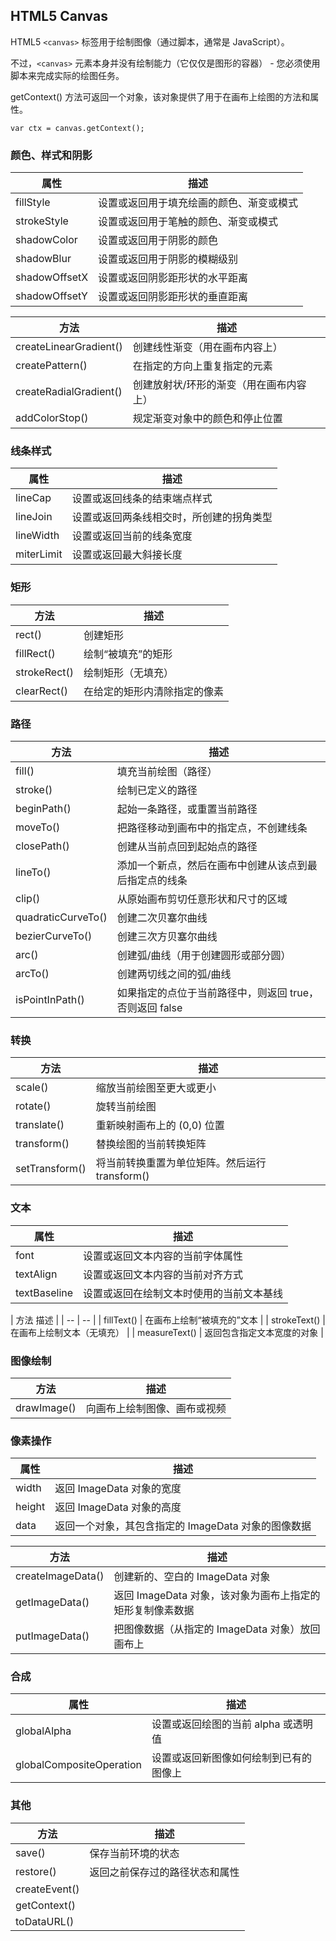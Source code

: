 HTML5 Canvas
---
HTML5 `<canvas>` 标签用于绘制图像（通过脚本，通常是 JavaScript）。

不过，`<canvas>` 元素本身并没有绘制能力（它仅仅是图形的容器） - 您必须使用脚本来完成实际的绘图任务。

getContext() 方法可返回一个对象，该对象提供了用于在画布上绘图的方法和属性。
```
var ctx = canvas.getContext();
```


### 颜色、样式和阴影
| 属性 | 描述 |
| -- | -- |
| fillStyle | 设置或返回用于填充绘画的颜色、渐变或模式 |
| strokeStyle | 设置或返回用于笔触的颜色、渐变或模式 |
| shadowColor | 设置或返回用于阴影的颜色 |
| shadowBlur | 设置或返回用于阴影的模糊级别 |
| shadowOffsetX | 设置或返回阴影距形状的水平距离 |
| shadowOffsetY | 设置或返回阴影距形状的垂直距离 |

| 方法 | 描述 |
| -- | -- |
| createLinearGradient() | 创建线性渐变（用在画布内容上） |
| createPattern() | 在指定的方向上重复指定的元素 |
| createRadialGradient() | 创建放射状/环形的渐变（用在画布内容上） |
| addColorStop() | 规定渐变对象中的颜色和停止位置 |


### 线条样式
| 属性 | 描述 |
| -- | -- |
| lineCap | 设置或返回线条的结束端点样式 |
| lineJoin | 设置或返回两条线相交时，所创建的拐角类型 |
| lineWidth | 设置或返回当前的线条宽度 |
| miterLimit | 设置或返回最大斜接长度 |


### 矩形
| 方法 | 描述 |
| -- | -- |
| rect() | 创建矩形 |
| fillRect() | 绘制“被填充”的矩形 |
| strokeRect() | 绘制矩形（无填充） |
| clearRect() | 在给定的矩形内清除指定的像素 |


### 路径
| 方法 | 描述 |
| -- | -- |
| fill() | 填充当前绘图（路径） |
| stroke() | 绘制已定义的路径 |
| beginPath() | 起始一条路径，或重置当前路径 |
| moveTo() | 把路径移动到画布中的指定点，不创建线条 |
| closePath() | 创建从当前点回到起始点的路径 |
| lineTo() | 添加一个新点，然后在画布中创建从该点到最后指定点的线条 |
| clip() | 从原始画布剪切任意形状和尺寸的区域 |
| quadraticCurveTo() | 创建二次贝塞尔曲线 |
| bezierCurveTo() | 创建三次方贝塞尔曲线 |
| arc() | 创建弧/曲线（用于创建圆形或部分圆） |
| arcTo() | 创建两切线之间的弧/曲线 |
| isPointInPath() | 如果指定的点位于当前路径中，则返回 true，否则返回 false |


### 转换
| 方法 | 描述 |
| -- | -- |
| scale() | 缩放当前绘图至更大或更小 |
| rotate() | 旋转当前绘图 |
| translate() | 重新映射画布上的 (0,0) 位置 |
| transform() | 替换绘图的当前转换矩阵 |
| setTransform() | 将当前转换重置为单位矩阵。然后运行 transform() |


### 文本
| 属性 | 描述 |
| -- | -- |
| font | 设置或返回文本内容的当前字体属性 |
| textAlign | 设置或返回文本内容的当前对齐方式 |
| textBaseline | 设置或返回在绘制文本时使用的当前文本基线 |

| 方法  描述 |
| -- | -- |
| fillText() | 在画布上绘制“被填充的”文本 |
| strokeText() | 在画布上绘制文本（无填充） |
| measureText() | 返回包含指定文本宽度的对象 |


### 图像绘制
| 方法 | 描述 |
| -- | -- |
| drawImage() | 向画布上绘制图像、画布或视频 |


### 像素操作
| 属性 | 描述 |
| -- | -- |
| width | 返回 ImageData 对象的宽度 |
| height | 返回 ImageData 对象的高度 |
| data | 返回一个对象，其包含指定的 ImageData 对象的图像数据 |

| 方法 | 描述 |
| -- | -- |
| createImageData() | 创建新的、空白的 ImageData 对象 |
| getImageData() | 返回 ImageData 对象，该对象为画布上指定的矩形复制像素数据 |
| putImageData() | 把图像数据（从指定的 ImageData 对象）放回画布上 |


### 合成
| 属性 | 描述 |
| -- | -- |
| globalAlpha | 设置或返回绘图的当前 alpha 或透明值 |
| globalCompositeOperation | 设置或返回新图像如何绘制到已有的图像上 |


### 其他
| 方法 | 描述 |
| -- | -- |
| save() | 保存当前环境的状态 |
| restore() | 返回之前保存过的路径状态和属性 |
| createEvent() | |
| getContext() | |
| toDataURL() | |